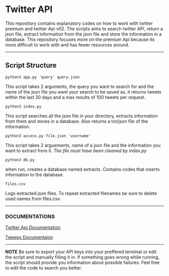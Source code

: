 # **Twitter API** 

This repository contains explanatory codes on how to work with twitter premium and twitter Api v02. The scripts aims to search twitter APi, return a json file, extract information from the json file and store the information in a database. This  repository focuses more on the premium Api because its more difficult to work with and has fewer resources around.

---

## **Script Structure**
    python3 app.py 'query' query.json 
     
This script takes 2 arguments, the query you want to search for and the name of the json file you want your search to be saved as. it returns tweets within the last 30 days and a max results of 100 tweets per request.
  
    python3 index.py
 This script searches all the json file in your directory, extracts information from them and stores in a database. Also returns a txt/json file of the information. 

    python3 access.py file.json 'username'
This script takes 2 arguements, name of a json file and the information you want to extract from it. *The file must have been cleaned by index.py*

    python3 db.py
when run, creates a database named extracts. Contains codes that inserts information to the database.

    files.csv
Logs extracted json files. To repeat extracted filenames be sure to delete used names from files.csv. 

---

### **DOCUMENTATIONS**
[Twitter Api Documentation](https://developer.twitter.com/en/docs/twitter-api/premium/search-api/api-reference/premium-search)

[Tweepy Documentaion](https://docs.tweepy.org/en/stable/api.html#premium-search-apis)

---
**NOTE**
Be sure to export your API keys into your preffered terminal or edit the script and manually filling it in. If something goes wrong while running, the script should provide you information about possible failures. Feel free to edit the code to search you better.
